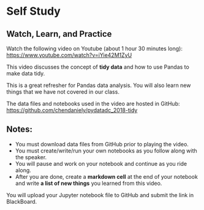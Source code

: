 # Self Study

## Watch, Learn, and Practice

Watch the following video on Youtube (about 1 hour 30 minutes long):
https://www.youtube.com/watch?v=iYie42M1ZyU 

This video discusses the concept of **tidy data** and how to use Pandas to make data tidy. 

This is a great refresher for Pandas data analysis. You will also learn new things that we have not covered in our class. 

The data files and notebooks used in the video are hosted in GitHub: 
https://github.com/chendaniely/pydatadc_2018-tidy

## Notes:
- You must download data files from GitHub prior to playing the video.
- You must create/write/run your own notebooks as you follow along with the speaker. 
- You will pause and work on your notebook and continue as you ride along.
- After you are done, create a **markdown cell** at the end of your notebook and write **a list of new things** you learned from this video.

You will upload your Jupyter notebook file to GitHub and submit the link in BlackBoard. 
